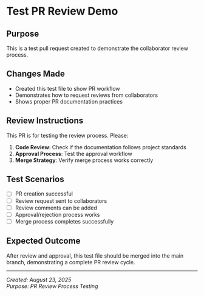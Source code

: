 # Test PR Review Demo

## Purpose
This is a test pull request created to demonstrate the collaborator review process.

## Changes Made
- Created this test file to show PR workflow
- Demonstrates how to request reviews from collaborators
- Shows proper PR documentation practices

## Review Instructions
This PR is for testing the review process. Please:

1. **Code Review**: Check if the documentation follows project standards
2. **Approval Process**: Test the approval workflow
3. **Merge Strategy**: Verify merge process works correctly

## Test Scenarios
- [ ] PR creation successful
- [ ] Review request sent to collaborators
- [ ] Review comments can be added
- [ ] Approval/rejection process works
- [ ] Merge process completes successfully

## Expected Outcome
After review and approval, this test file should be merged into the main branch, demonstrating a complete PR review cycle.

---
*Created: August 23, 2025*  
*Purpose: PR Review Process Testing*
